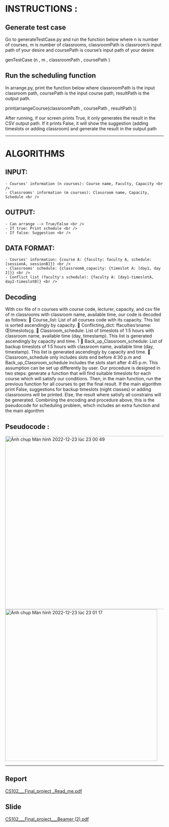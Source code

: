 
# INSTRUCTIONS :

## Generate test case
Go to generateTestCase.py and run the function below where n is number of courses, m is
number of classrooms, classroomPath is classroom’s input path of your desire and coursePath
is course’s input path of your desire <br>

genTestCase (n , m , classroomPath , coursePath ) <br>

## Run the scheduling function

In arrange.py, print the function below where classroomPath is the input classroom path,
coursePath is the input course path, resultPath is the output path. <br>
 
 print(arrangeCourse(classroomPath , coursePath , resultPath )) <br>

After running, if our screen prints True, it only generates the result in the CSV output path. If
it prints False, it will show the suggestion (adding timeslots or adding classroom) and generate
the result in the output path <br>


_______________________________________________________________________________________________________________

# ALGORITHMS <br />

## INPUT:<br />
    - Courses' information (n courses): Course name, Faculty, Capacity <br />
    - Classrooms' information (m courses): Classroom name, Capacity, Schedule <br />

## OUTPUT: <br />
    - Can arrange --> True/False <br />
    - If true: Print schedule <br />
    - If false: Suggestion <br />

## DATA FORMAT: <br />
    - Courses' information: {course A: {faculty: faculty A, schedule: [sessionA, sessionB]}} <br />
    - Classrooms' schedule: {classroomA_capacity: {timeslot A: [day1, day 2]}} <br />
    - Conflict list (faculty's schedule): {faculty A: [day1-timeslotA, day2-timeslotB]} <br />
## Decoding

With csv file of n courses with course code, lecturer, capacity, and csv file of m classrooms with
classroom name, available time, our code is decoded as follows:
 Course_list: List of all courses code with its capacity. This list is sorted ascendingly by
capacity.
 Conflicting_dict: ffaculties’sname: Œtimeslotsçg.
 Classroom_schedule: List of timeslots of 1:5 hours with classroom name, available time
(day, timestamp). This list is generated ascendingly by capacity and time.
1
 Back_up_Classroom_schedule: List of backup timeslots of 1:5 hours with classroom name,
available time (day, timestamp). This list is generated ascendingly by capacity and time.
 Classroom_schedule only includes slots end before 4:30 p.m and Back_up_Classroom_schedule
includes the slots start after 4:45 p.m. This assumption can be set up differently by user.
Our procedure is designed in two steps: generate a function that will find suitable timeslots
for each course which will satisfy our conditions. Then, in the main function, run the previous
function for all courses to get the final result. If the main algorithm print False, suggestions for
backup timeslots (night classes) or adding classroooms will be printed. Else, the result where
satisfy all constrains will be generated.
Combining the encoding and procedure above, this is the pseudocode for scheduling problem,
which includes an extra function and the main algorithm

## Pseudocode : 

<img width="551" alt="Ảnh chụp Màn hình 2022-12-23 lúc 23 00 49" src="https://user-images.githubusercontent.com/61641363/209364307-accb174b-faa9-483b-bcd3-6c5e98ed00e4.png">

<img width="483" alt="Ảnh chụp Màn hình 2022-12-23 lúc 23 01 17" src="https://user-images.githubusercontent.com/61641363/209364353-533c8b88-4067-4fa0-a69c-05736f3d0283.png">

_______________________________________________________________________________________________________________

## Report 

[CS102___Final_project _Read_me.pdf](https://github.com/ngantran03/algorithm_finalproject/files/10296106/CS102___Final_project._Read_me.pdf)

## Slide
[CS102___Final_project___Beamer (2).pdf](https://github.com/ngantran03/algorithm_finalproject/files/10296111/CS102___Final_project___Beamer.2.pdf)



